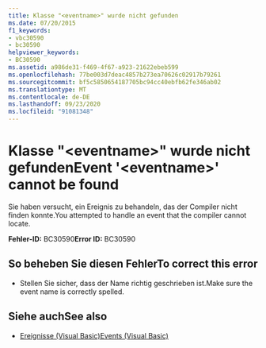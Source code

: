 ```yaml
---
title: Klasse "<eventname>" wurde nicht gefunden
ms.date: 07/20/2015
f1_keywords:
- vbc30590
- bc30590
helpviewer_keywords:
- BC30590
ms.assetid: a986de31-f469-4f67-a923-21622ebeb599
ms.openlocfilehash: 77be003d7deac4857b273ea70626c02917b79261
ms.sourcegitcommit: bf5c5850654187705bc94cc40ebfb62fe346ab02
ms.translationtype: MT
ms.contentlocale: de-DE
ms.lasthandoff: 09/23/2020
ms.locfileid: "91081348"
---
```

# <a name="event-eventname-cannot-be-found"></a><span data-ttu-id="42f10-102">Klasse "\<eventname>" wurde nicht gefunden</span><span class="sxs-lookup"><span data-stu-id="42f10-102">Event '\<eventname>' cannot be found</span></span>

<span data-ttu-id="42f10-103">Sie haben versucht, ein Ereignis zu behandeln, das der Compiler nicht finden konnte.</span><span class="sxs-lookup"><span data-stu-id="42f10-103">You attempted to handle an event that the compiler cannot locate.</span></span>  
  
 <span data-ttu-id="42f10-104">**Fehler-ID:** BC30590</span><span class="sxs-lookup"><span data-stu-id="42f10-104">**Error ID:** BC30590</span></span>  
  
## <a name="to-correct-this-error"></a><span data-ttu-id="42f10-105">So beheben Sie diesen Fehler</span><span class="sxs-lookup"><span data-stu-id="42f10-105">To correct this error</span></span>  
  
- <span data-ttu-id="42f10-106">Stellen Sie sicher, dass der Name richtig geschrieben ist.</span><span class="sxs-lookup"><span data-stu-id="42f10-106">Make sure the event name is correctly spelled.</span></span>  
  
## <a name="see-also"></a><span data-ttu-id="42f10-107">Siehe auch</span><span class="sxs-lookup"><span data-stu-id="42f10-107">See also</span></span>

- [<span data-ttu-id="42f10-108">Ereignisse (Visual Basic)</span><span class="sxs-lookup"><span data-stu-id="42f10-108">Events (Visual Basic)</span></span>](../programming-guide/language-features/events/index.md)
